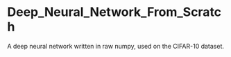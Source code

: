 # Deep_Neural_Network_From_Scratch
A deep neural network written in raw numpy, used on the CIFAR-10 dataset.

